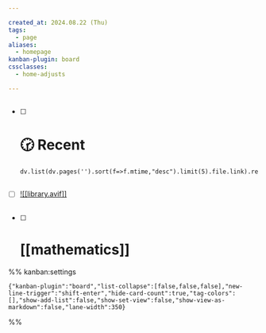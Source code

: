 ```yaml
---

created_at: 2024.08.22 (Thu)
tags:
  - page
aliases:
  - homepage
kanban-plugin: board
cssclasses:
  - home-adjusts

---
```


## 

- [ ] # 🕝 Recent
	
	```dataviewjs
	dv.list(dv.pages('').sort(f=>f.mtime,"desc").limit(5).file.link).reverse
	```


## 

- [ ] [![[library.avif]]](library)


## 

- [ ] # [[mathematics]]




%% kanban:settings
```
{"kanban-plugin":"board","list-collapse":[false,false,false],"new-line-trigger":"shift-enter","hide-card-count":true,"tag-colors":[],"show-add-list":false,"show-set-view":false,"show-view-as-markdown":false,"lane-width":350}
```
%%